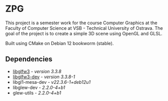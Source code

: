# ZPG
This project is a semester work for the course Computer Graphics 
at the Faculty of Computer Science at VSB - Technical University of Ostrava. 
The goal of the project is to create a simple 3D scene using OpenGL and GLSL.

Built using CMake on Debian 12 bookworm (stable).

## Dependencies
- [libglfw3](https://www.glfw.org/) - *version 3.3.8*
- [libglfw3-dev](https://www.glfw.org/) - *version 3.3.8-1*
- libgl1-mesa-dev - *v22.3.6-1+deb12u1*
- libglew-dev - *2.2.0-4+b1*
- glew-utils - *2.2.0-4+b1*
